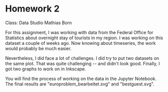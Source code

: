 # Homework 2
Class: Data Studio
Mathias Born

For this assignment, I was working with data from the Federal Office for Statistics about overnight stay of tourists in my region. I was working on this dataset a couple of weeks ago. Now knowing about timeseries, the work would probably be much easier. 

Nevertheless, I did face a lot of challenges. I did try to put two datasets on the same plot. That was quite challenging -- and didn't look good. Finally, I got two graphs to work on in Inkscape. 

You will find the process of working on the data in the Jupyter Notebook. The final results are "europroblem_bearbeitet.svg" and "bestguest.svg". 
